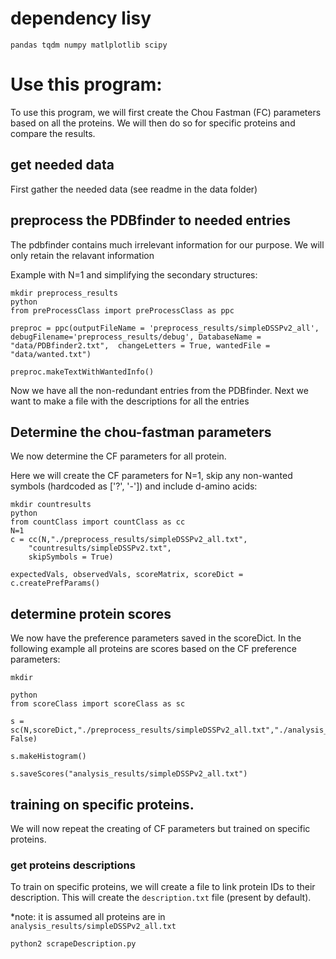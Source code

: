 # dependency lisy
`
pandas
tqdm
numpy
matlplotlib
scipy
`

# Use this program:
To use this program, we will first create the Chou Fastman (FC) parameters based on all the proteins. We will then do so for specific proteins and compare the results.

## get needed data
First gather the needed data (see readme in the data folder)

## preprocess the PDBfinder to needed entries
The pdbfinder contains much irrelevant information for our purpose. We will only retain the relavant information

Example with N=1 and simplifying the secondary structures:

```
mkdir preprocess_results
python
from preProcessClass import preProcessClass as ppc

preproc = ppc(outputFileName = 'preprocess_results/simpleDSSPv2_all', debugFilename='preprocess_results/debug', DatabaseName = "data/PDBfinder2.txt",  changeLetters = True, wantedFile = "data/wanted.txt")

preproc.makeTextWithWantedInfo()
```

Now we have all the non-redundant entries from the PDBfinder. Next we want to make a file with the descriptions for all the entries


## Determine the chou-fastman parameters
We now determine the CF parameters for all protein. 

Here we will create the CF parameters for N=1, skip any non-wanted symbols (hardcoded as ['?', '-']) and include d-amino acids:


```
mkdir countresults
python
from countClass import countClass as cc
N=1
c = cc(N,"./preprocess_results/simpleDSSPv2_all.txt",
	"countresults/simpleDSSPv2.txt",
	skipSymbols = True)
	
expectedVals, observedVals, scoreMatrix, scoreDict = c.createPrefParams() 
```

## determine protein scores
We now have the preference parameters saved in the scoreDict. In the following example all proteins are scores based on the CF preference parameters:

```
mkdir

python
from scoreClass import scoreClass as sc

s = sc(N,scoreDict,"./preprocess_results/simpleDSSPv2_all.txt","./analysis_results/simpleDSSPv2.txt",removeDAA= False)

s.makeHistogram()

s.saveScores("analysis_results/simpleDSSPv2_all.txt")
```


## training on specific proteins.
We will now repeat the creating of CF parameters but trained on specific proteins.

### get proteins descriptions
To train on specific proteins, we will create a file to link protein IDs to their description. This will create the `description.txt` file (present by default).

*note: it is assumed all proteins are in ```analysis_results/simpleDSSPv2_all.txt```

```
python2 scrapeDescription.py 
```
